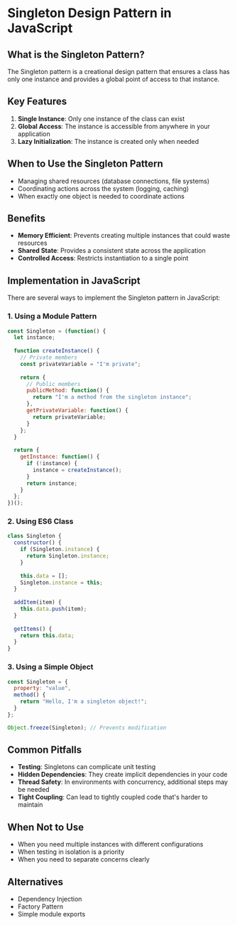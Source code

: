 # Singleton Design Pattern in JavaScript

## What is the Singleton Pattern?

The Singleton pattern is a creational design pattern that ensures a class has only one instance and provides a global point of access to that instance.

## Key Features

1. **Single Instance**: Only one instance of the class can exist
2. **Global Access**: The instance is accessible from anywhere in your application
3. **Lazy Initialization**: The instance is created only when needed

## When to Use the Singleton Pattern

- Managing shared resources (database connections, file systems)
- Coordinating actions across the system (logging, caching)
- When exactly one object is needed to coordinate actions

## Benefits

- **Memory Efficient**: Prevents creating multiple instances that could waste resources
- **Shared State**: Provides a consistent state across the application
- **Controlled Access**: Restricts instantiation to a single point

## Implementation in JavaScript

There are several ways to implement the Singleton pattern in JavaScript:

### 1. Using a Module Pattern

```javascript
const Singleton = (function() {
  let instance;
  
  function createInstance() {
    // Private members
    const privateVariable = "I'm private";
    
    return {
      // Public members
      publicMethod: function() {
        return "I'm a method from the singleton instance";
      },
      getPrivateVariable: function() {
        return privateVariable;
      }
    };
  }
  
  return {
    getInstance: function() {
      if (!instance) {
        instance = createInstance();
      }
      return instance;
    }
  };
})();
```

### 2. Using ES6 Class

```javascript
class Singleton {
  constructor() {
    if (Singleton.instance) {
      return Singleton.instance;
    }
    
    this.data = [];
    Singleton.instance = this;
  }
  
  addItem(item) {
    this.data.push(item);
  }
  
  getItems() {
    return this.data;
  }
}
```

### 3. Using a Simple Object

```javascript
const Singleton = {
  property: "value",
  method() {
    return "Hello, I'm a singleton object!";
  }
};

Object.freeze(Singleton); // Prevents modification
```

## Common Pitfalls

- **Testing**: Singletons can complicate unit testing
- **Hidden Dependencies**: They create implicit dependencies in your code
- **Thread Safety**: In environments with concurrency, additional steps may be needed
- **Tight Coupling**: Can lead to tightly coupled code that's harder to maintain

## When Not to Use

- When you need multiple instances with different configurations
- When testing in isolation is a priority
- When you need to separate concerns clearly

## Alternatives

- Dependency Injection
- Factory Pattern
- Simple module exports
